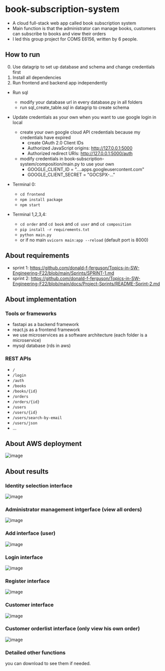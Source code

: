 # book-subscription-system
- A cloud full-stack web app called book subscription system
- Main function is that the administrator can manage books, customers can subscribe to books and view their orders
- I led this group project for COMS E6156, written by 6 people.

## How to run

0. Use datagrip to set up database and schema and change credentials first
1. Install all dependencies
2. Run frontend and backend app independently

- Run sql
  - modify your database url in every database.py in all folders
  - run sql_create_table.sql in datagrip to create schema
  
- Update credentials as your own when you want to use google login in local
  - create your own google cloud API credentials because my credentials have expired
    - create OAuth 2.0 Client IDs
    - Authorized JavaScript origins: http://127.0.0.1:5000
    - Authorized redirect URIs: http://127.0.0.1:5000/auth
  - modify credentials in book-subscription-system/composition/main.py to use your own 
    - GOOGLE_CLIENT_ID = "....apps.googleusercontent.com"
    - GOOGLE_CLIENT_SECRET = "GOCSPX-..."

- Terminal 0: 
  - `cd frontend`
  - `npm install package`
  - `npm start`

- Terminal 1,2,3,4: 
  - `cd order` and `cd book` and `cd user` and `cd composition`
  - `pip install -r requirements.txt`
  - `python main.py`
  - or if no main `uvicorn main:app --reload` (default port is 8000)
  
## About requirements

- sprint 1: https://github.com/donald-f-ferguson/Topics-in-SW-Engineering-F22/blob/main/Sprints/SPRINT-1.md
- sprint 2: https://github.com/donald-f-ferguson/Topics-in-SW-Engineering-F22/blob/main/docs/Project-Sprints/README-Sprint-2.md

## About implementation

### Tools or frameworks
- fastapi as a backend framework
- react.js as a frontend framework
- we use microservices as a software architecture (each folder is a microservice)
- mysql database (rds in aws)

### REST APIs
- `/`
- `/login`
- `/auth`
- `/books`
- `/books/{id}`
- `/orders`
- `/orders/{id}`
- `/users`
- `/users/{id}`
- `/users/search-by-email`
- `/users/json`
- ...

## About AWS deployment

![image](https://user-images.githubusercontent.com/42087697/211357136-18800b38-5c28-435e-bb04-9503b57d2988.png)

## About results

### Identity selection interface
![image](https://user-images.githubusercontent.com/42087697/211355139-bab26d84-8213-4b47-8536-1d4b8cc3c468.png)

### Administrator management intgerface (view all orders)
![image](https://user-images.githubusercontent.com/42087697/211355432-70fdd37d-8ead-4e14-838f-086a439b3a69.png)

### Add interface (user)
![image](https://user-images.githubusercontent.com/42087697/211355714-3b06823d-1b1b-4bee-bf2d-947301bd768c.png)

### Login interface
![image](https://user-images.githubusercontent.com/42087697/211355817-5f4c018f-e7e1-44c7-bd08-56bc23177f4d.png)

### Register interface
![image](https://user-images.githubusercontent.com/42087697/211355857-2a771a11-fdc0-4ab1-af48-f2615ae5d502.png)

### Customer interface
![image](https://user-images.githubusercontent.com/42087697/211358438-bdd7217a-ca7f-4085-a55c-df59352ce64b.png)

### Customer orderlist interface (only view his own order)
![image](https://user-images.githubusercontent.com/42087697/211356181-cbb3d786-c6de-4e91-af88-47b2aa044809.png)

### Detailed other functions
you can download to see them if needed.
